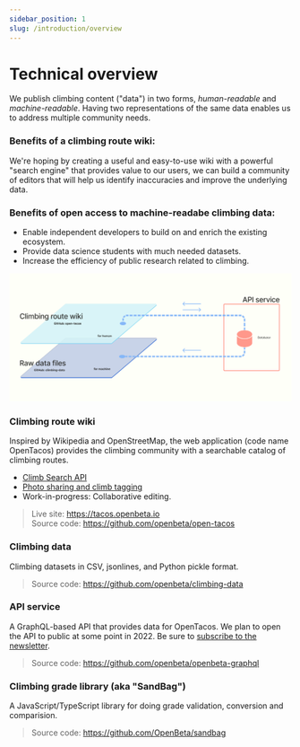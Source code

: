 ```yaml
---
sidebar_position: 1
slug: /introduction/overview
---
```

# Technical overview

We publish climbing content ("data") in two forms, *human-readable* and *machine-readable*.  Having two representations of the same data enables us to address multiple community needs.  

### Benefits of a climbing route wiki:

We're hoping by creating a useful and easy-to-use wiki with a powerful "search engine" that provides value to our users, we can build a community of editors that will help us identify inaccuracies and improve the underlying data.

### Benefits of open access to machine-readabe climbing data:

- Enable independent developers to build on and enrich the existing ecosystem.  
- Provide data science students with much needed datasets. 
- Increase the efficiency of public research related to climbing.


![Data flow](./OpenBeta-data-flow.png)

### Climbing route wiki 

Inspired by Wikipedia and OpenStreetMap, the web application (code name OpenTacos) provides the climbing community with a searchable catalog of climbing routes.

- [Climb Search API](https://openbeta.substack.com/p/announcing-free-access-climb-search-api)
- [Photo sharing and climb tagging](https://openbeta.substack.com/p/share-your-climbing-photos)
- Work-in-progress: Collaborative editing.

> Live site: https://tacos.openbeta.io <br/>
> Source code: https://github.com/openbeta/open-tacos

### Climbing data

Climbing datasets in CSV, jsonlines, and Python pickle format.

> Source code: https://github.com/openbeta/climbing-data

### API service

A GraphQL-based API that provides data for OpenTacos.  We plan to open the API to public at some point in 2022.  Be sure to [subscribe to the newsletter](/stay-connected).

> Source code: https://github.com/openbeta/openbeta-graphql

### Climbing grade library (aka "SandBag")

A JavaScript/TypeScript library for doing grade validation, conversion and comparision.

> Source code: https://github.com/OpenBeta/sandbag

